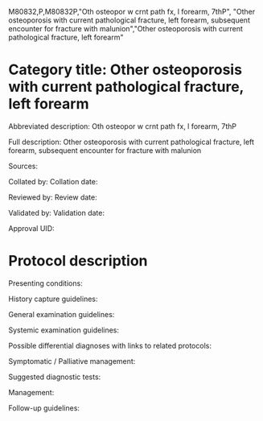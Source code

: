 M80832,P,M80832P,"Oth osteopor w crnt path fx, l forearm, 7thP", "Other osteoporosis with current pathological fracture, left forearm, subsequent encounter for fracture with malunion","Other osteoporosis with current pathological fracture, left forearm"
# Category title: Other osteoporosis with current pathological fracture, left forearm

Abbreviated description: Oth osteopor w crnt path fx, l forearm, 7thP

Full description: Other osteoporosis with current pathological fracture, left forearm, subsequent encounter for fracture with malunion

Sources:

Collated by:
Collation date:

Reviewed by:
Review date:

Validated by:
Validation date:

Approval UID:

# Protocol description

Presenting conditions:

History capture guidelines:

General examination guidelines:

Systemic examination guidelines:

Possible differential diagnoses with links to related protocols:

Symptomatic / Palliative management:

Suggested diagnostic tests:

Management:

Follow-up guidelines:
